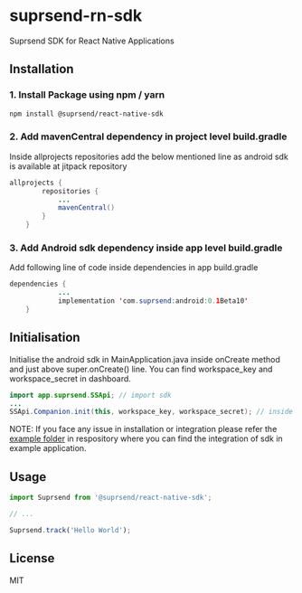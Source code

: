 # suprsend-rn-sdk

Suprsend SDK for React Native Applications

## Installation

### 1. Install Package using npm / yarn

```sh
npm install @suprsend/react-native-sdk
```

### 2. Add mavenCentral dependency in project level build.gradle

Inside allprojects repositories add the below mentioned line as android sdk is available at jitpack repository

```java
allprojects {
        repositories {
            ...
            mavenCentral()
        }
    }
```

### 3. Add Android sdk dependency inside app level build.gradle

Add following line of code inside dependencies in app build.gradle

```java
dependencies {
            ...
            implementation 'com.suprsend:android:0.1Beta10'
    }
```

## Initialisation

Initialise the android sdk in MainApplication.java inside onCreate method and just above super.onCreate() line. You can find workspace_key and workspace_secret in dashboard.

```java
import app.suprsend.SSApi; // import sdk
...
SSApi.Companion.init(this, workspace_key, workspace_secret); // inside onCreate method just above super.onCreate() line
```

NOTE: If you face any issue in installation or integration please refer the [example folder](https://github.com/suprsend/suprsend-rn-sdk/tree/main/example) in respository where you can find the integration of sdk in example application.

## Usage

```js
import Suprsend from '@suprsend/react-native-sdk';

// ...

Suprsend.track('Hello World');
```

## License

MIT
